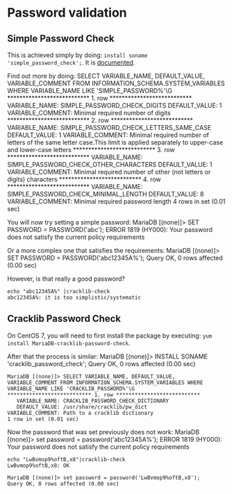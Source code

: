 # Password validation

## Simple Password Check
This is achieved simply by doing: `install soname 'simple_password_check';`. It is [documented](https://mariadb.com/kb/en/mariadb/simple_password_check/).

Find out more by doing:
	SELECT VARIABLE_NAME, DEFAULT_VALUE, VARIABLE_COMMENT FROM INFORMATION_SCHEMA.SYSTEM_VARIABLES WHERE VARIABLE_NAME LIKE 'SIMPLE_PASSWORD%'\G
	*************************** 1. row ***************************
	   VARIABLE_NAME: SIMPLE_PASSWORD_CHECK_DIGITS
	   DEFAULT_VALUE: 1
	VARIABLE_COMMENT: Minimal required number of digits
	*************************** 2. row ***************************
	   VARIABLE_NAME: SIMPLE_PASSWORD_CHECK_LETTERS_SAME_CASE
	   DEFAULT_VALUE: 1
	VARIABLE_COMMENT: Minimal required number of letters of the same letter case.This limit is applied separately to upper-case and lower-case letters
	*************************** 3. row ***************************
	   VARIABLE_NAME: SIMPLE_PASSWORD_CHECK_OTHER_CHARACTERS
	   DEFAULT_VALUE: 1
	VARIABLE_COMMENT: Minimal required number of other (not letters or digits) characters
	*************************** 4. row ***************************
	   VARIABLE_NAME: SIMPLE_PASSWORD_CHECK_MINIMAL_LENGTH
	   DEFAULT_VALUE: 8
	VARIABLE_COMMENT: Minimal required password length
	4 rows in set (0.01 sec)

You will now try setting a simple password:
	MariaDB [(none)]> SET PASSWORD = PASSWORD('abc');
	ERROR 1819 (HY000): Your password does not satisfy the current policy requirements

Or a more complex one that satisfies the requirements:
	MariaDB [(none)]> SET PASSWORD = PASSWORD('abc12345A%');
	Query OK, 0 rows affected (0.00 sec)

However, is that really a good password?

	echo "abc12345A%" |cracklib-check 
	abc12345A%: it is too simplistic/systematic

## Cracklib Password Check
On CentOS 7, you will need to first install the package by executing: `yum install MariaDB-cracklib-password-check`.

After that the process is similar:
	MariaDB [(none)]> INSTALL SONAME 'cracklib_password_check';
	Query OK, 0 rows affected (0.00 sec)

	MariaDB [(none)]> SELECT VARIABLE_NAME, DEFAULT_VALUE, VARIABLE_COMMENT FROM INFORMATION_SCHEMA.SYSTEM_VARIABLES WHERE VARIABLE_NAME LIKE 'CRACKLIB_PASSWORD%'\G
	*************************** 1. row ***************************
	   VARIABLE_NAME: CRACKLIB_PASSWORD_CHECK_DICTIONARY
	   DEFAULT_VALUE: /usr/share/cracklib/pw_dict
	VARIABLE_COMMENT: Path to a cracklib dictionary
	1 row in set (0.01 sec)

Now the password that was set previously does not work:
	MariaDB [(none)]> set password = password('abc12345A%');
	ERROR 1819 (HY000): Your password does not satisfy the current policy requirements

	echo "LwBvmop9%oftB,x8"|cracklib-check 
	LwBvmop9%oftB,x8: OK

	MariaDB [(none)]> set password = password('LwBvmop9%oftB,x8');
	Query OK, 0 rows affected (0.00 sec)
